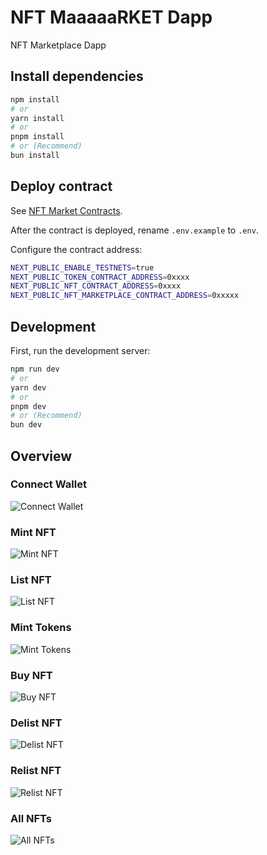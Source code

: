 # NFT MaaaaaRKET Dapp

NFT Marketplace Dapp

## Install dependencies

```bash
npm install
# or
yarn install
# or
pnpm install
# or (Recommend)
bun install
```

## Deploy contract

See [NFT Market Contracts](https://github.com/keyding/Web3-Frontend-Bootcamp/blob/keyding/task3/members/keyding/task3/README.md).

After the contract is deployed, rename `.env.example` to `.env`.

Configure the contract address:

```bash
NEXT_PUBLIC_ENABLE_TESTNETS=true
NEXT_PUBLIC_TOKEN_CONTRACT_ADDRESS=0xxxx
NEXT_PUBLIC_NFT_CONTRACT_ADDRESS=0xxxx
NEXT_PUBLIC_NFT_MARKETPLACE_CONTRACT_ADDRESS=0xxxxx
```

## Development

First, run the development server:

```bash
npm run dev
# or
yarn dev
# or
pnpm dev
# or (Recommend)
bun dev
```

## Overview

### Connect Wallet
![Connect Wallet](https://github.com/openbuildxyz/Web3-Frontend-Bootcamp/assets/20431351/c758f6e4-1e9b-4948-8ddd-35afe609c0d1)

### Mint NFT
![Mint NFT](https://github.com/openbuildxyz/Web3-Frontend-Bootcamp/assets/20431351/55b4f072-95bd-43fd-8630-cd6bbc84a7a0)

### List NFT
![List NFT](https://github.com/openbuildxyz/Web3-Frontend-Bootcamp/assets/20431351/cb125de5-1624-486c-90bf-6de2903efc2b)

### Mint Tokens
![Mint Tokens](https://github.com/openbuildxyz/Web3-Frontend-Bootcamp/assets/20431351/49f4cb7f-98ff-492f-8291-cb1b17c16cb7)

### Buy NFT
![Buy NFT](https://github.com/openbuildxyz/Web3-Frontend-Bootcamp/assets/20431351/c0cf716c-b862-40f9-a507-c413f70a0bda)

### Delist NFT
![Delist NFT](https://github.com/openbuildxyz/Web3-Frontend-Bootcamp/assets/20431351/11f293ef-670b-410b-a6bc-facddee8e4ea)

### Relist NFT
![Relist NFT](https://github.com/openbuildxyz/Web3-Frontend-Bootcamp/assets/20431351/0f73be0b-049a-4d5b-bc56-40f224470825)

### All NFTs
![All NFTs](https://github.com/openbuildxyz/Web3-Frontend-Bootcamp/assets/20431351/d3c5f578-052a-4385-ac6b-78a4143187a0)

